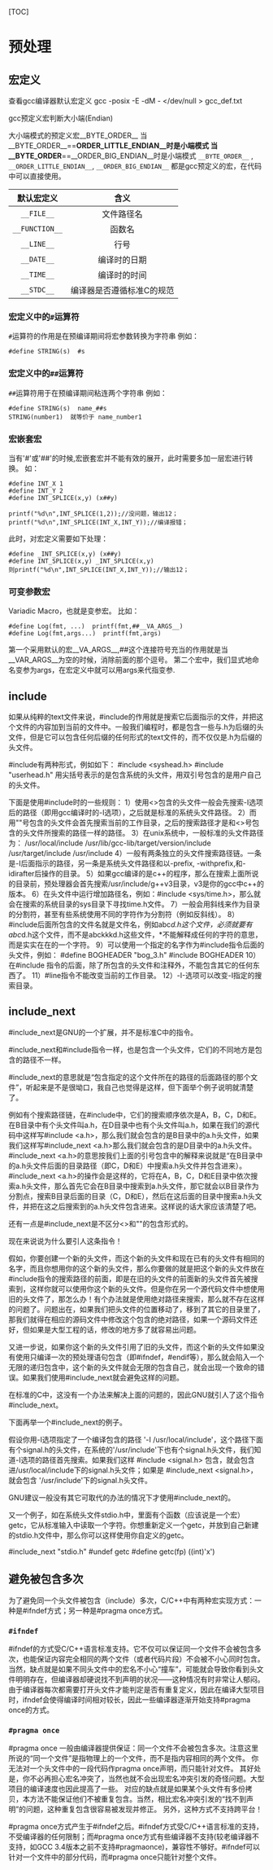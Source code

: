[TOC]

# 预处理

## 宏定义

查看gcc编译器默认宏定义
gcc -posix -E -dM - </dev/null > gcc_def.txt

gcc预定义宏判断大小端(Endian)

大小端模式的预定义宏__BYTE_ORDER__ 
当__BYTE_ORDER__==__ORDER_LITTLE_ENDIAN__时是小端模式 
当__BYTE_ORDER__==__ORDER_BIG_ENDIAN__时是小端模式 
`__BYTE_ORDER__` , `__ORDER_LITTLE_ENDIAN__`, `__ORDER_BIG_ENDIAN__` 都是gcc预定义的宏，在代码中可以直接使用。

|默认宏定义|含义|
|:---:|:---:|
|`__FILE__`|文件路径名|
|`__FUNCTION__`|函数名|
|`__LINE__`|行号|
|`__DATE__`|编译时的日期|
|`__TIME__`|编译时的时间|
|`__STDC__`|编译器是否遵循标准C的规范|



### 宏定义中的`#`运算符
`#`运算符的作用是在预编译期间将宏参数转换为字符串
例如：

    #define STRING(s)  #s


### 宏定义中的`##`运算符
`##`运算符用于在预编译期间粘连两个字符串
例如：

    #define STRING(s)  name_##s
    STRING(number1)  就等价于 name_number1


### 宏嵌套宏
当有'#'或'##'的时候,宏嵌套宏并不能有效的展开，此时需要多加一层宏进行转换。
如：

    #define INT_X 1
    #define INT_Y 2
    #define INT_SPLICE(x,y) (x##y)

    printf("%d\n",INT_SPLICE(1,2));//没问题，输出12；
    printf("%d\n",INT_SPLICE(INT_X,INT_Y));//编译报错；

此时，对宏定义需要如下处理：

    #define _INT_SPLICE(x,y) (x##y)
    #define INT_SPLICE(x,y) _INT_SPLICE(x,y)
    则printf("%d\n",INT_SPLICE(INT_X,INT_Y));//输出12；

### 可变参数宏
Variadic Macro，也就是变参宏。
比如：

    #define Log(fmt, ...)  printf(fmt,##__VA_ARGS__)
    #define Log(fmt,args...)  printf(fmt,args)

第一个采用默认的宏__VA_ARGS__,##这个连接符号充当的作用就是当__VAR_ARGS__为空的时候，消除前面的那个逗号。
第二个宏中，我们显式地命名变参为args，在宏定义中就可以用args来代指变参.






## include
如果从纯粹的text文件来说，#include的作用就是搜索它后面指示的文件，并把这个文件的内容加到当前的文件中。一般我们编程时，都是包含一些与.h为后缀的头文件，但是它可以包含任何后缀的任何形式的text文件的，而不仅仅是.h为后缀的头文件。

#include有两种形式，例如如下：
#include <syshead.h>
#include "userhead.h"
用尖括号表示的是包含系统的头文件，用双引号包含的是用户自己的头文件。


下面是使用#include时的一些规则：
1）使用<>包含的头文件一般会先搜索-I选项后的路径（即用gcc编译时的-I选项），之后就是标准的系统头文件路径。
2）而用""号包含的头文件会首先搜索当前的工作目录，之后的搜索路径才是和<>号包含的头文件所搜索的路径一样的路径。
3）在unix系统中，一般标准的头文件路径为：
/usr/local/include
/usr/lib/gcc-lib/target/version/include
/usr/target/include
/usr/include
4）一般有两条独立的头文件搜索路径链。一条是-I后面指示的路径，另一条是系统头文件路径和以-prefix, -withprefix,和-idirafter后操作的目录。
5）如果gcc编译的是c++的程序，那么在搜索上面所说的目录前，预处理器会首先搜索/usr/include/g++v3目录，v3是你的gcc中c++的版本。
6）在头文件中运行增加路径名，例如：#include <sys/time.h>，那么就会在搜索的系统目录的sys目录下寻找time.h文件。
7）一般会用斜线来作为目录的分割符，甚至有些系统使用不同的字符作为分割符（例如反斜线）。
8）#include后面所包含的文件名就是文件名，例如abc*d.h这个文件，必须就要有abc*d.h这个文件，而不是abckkkd.h这些文件，*不能解释成任何的字符的意思，而是实实在在的一个字符。
9）可以使用一个指定的名字作为#include指令后面的头文件，例如：
#define BOGHEADER "bog_3.h"
#include BOGHEADER
10）在#include 指令的后面，除了所包含的头文件和注释外，不能包含其它的任何东西了。
11）#line指令不能改变当前的工作目录。
12）-I-选项可以改变-I指定的搜索目录。



## include_next
#include_next是GNU的一个扩展，并不是标准C中的指令。

#include_next和#include指令一样，也是包含一个头文件，它们的不同地方是包含的路径不一样。

#include_next的意思就是“包含指定的这个文件所在的路径的后面路径的那个文件”，听起来是不是很坳口，我自己也觉得是这样，但下面举个例子说明就清楚了。

例如有个搜索路径链，在#include中，它们的搜索顺序依次是A，B，C，D和E。在B目录中有个头文件叫a.h，在D目录中也有个头文件叫a.h，如果在我们的源代码中这样写#include <a.h>，那么我们就会包含的是B目录中的a.h头文件，如果我们这样写#include_next <a.h>那么我们就会包含的是D目录中的a.h头文件。#include_next <a.h>的意思按我们上面的引号包含中的解释来说就是“在B目录中的a.h头文件后面的目录路径（即C，D和E）中搜索a.h头文件并包含进来）。#include_next <a.h>的操作会是这样的，它将在A，B，C，D和E目录中依次搜索a.h头文件，那么首先它会在B目录中搜索到a.h头文件，那它就会以B目录作为分割点，搜索B目录后面的目录（C，D和E），然后在这后面的目录中搜索a.h头文件，并把在这之后搜索到的a.h头文件包含进来。这样说的话大家应该清楚了吧。

还有一点是#include_next是不区分<>和""的包含形式的。

现在来说说为什么要引人这条指令！

假如，你要创建一个新的头文件，而这个新的头文件和现在已有的头文件有相同的名字，而且你想用你的这个新的头文件，那么你要做的就是把这个新的头文件放在#include指令的搜索路径的前面，即是在旧的头文件的前面新的头文件首先被搜索到，这样你就可以使用你这个新的头文件。但是你在另一个源代码文件中想使用旧的头文件了，那怎么办！有个办法就是使用绝对路径来搜索，那么就不存在这样的问题了。问题出在，如果我们把头文件的位置移动了，移到了其它的目录里了，那我们就得在相应的源码文件中修改这个包含的绝对路径，如果一个源码文件还好，但如果是大型工程的话，修改的地方多了就容易出问题。

又进一步说，如果你这个新的头文件引用了旧的头文件，而这个新的头文件如果没有使用只编译一次的预处理语句包含（即#ifndef，#endif等），那么就会陷入一个无限的递归包含中，这个新的头文件就会无限的包含自己，就会出现一个致命的错误。如果我们使用#include_next就会避免这样的问题。

在标准的C中，这没有一个办法来解决上面的问题的，因此GNU就引人了这个指令#include_next。


下面再举一个#include_next的例子。

假设你用-I选项指定了一个编译包含的路径 '-I /usr/local/include'，这个路径下面有个signal.h的头文件，在系统的'/usr/include'下也有个signal.h头文件，我们知道-I选项的路径首先搜索。如果我们这样 #include <signal.h> 包含，就会包含进/usr/local/include下的signal.h头文件；如果是 #include_next <signal.h>，就会包含 '/usr/include'下的signal.h头文件。

GNU建议一般没有其它可取代的办法的情况下才使用#include_next的。


又一个例子，如在系统头文件stdio.h中，里面有个函数（应该说是一个宏）getc，它从标准输入中读取一个字符。你想重新定义一个getc，并放到自己新建的stdio.h文件中，那么你可以这样使用你自定义的getc。

#include_next "stdio.h"
#undef getc
#define getc(fp) ((int)'x')



## 避免被包含多次
为了避免同一个头文件被包含（include）多次，C/C++中有两种宏实现方式：一种是#ifndef方式；另一种是#pragma once方式。

### `#ifndef`
#ifndef的方式受C/C++语言标准支持。它不仅可以保证同一个文件不会被包含多次，也能保证内容完全相同的两个文件（或者代码片段）不会被不小心同时包含。
当然，缺点就是如果不同头文件中的宏名不小心“撞车”，可能就会导致你看到头文件明明存在，但编译器却硬说找不到声明的状况——这种情况有时非常让人郁闷。
由于编译器每次都需要打开头文件才能判定是否有重复定义，因此在编译大型项目时，ifndef会使得编译时间相对较长，因此一些编译器逐渐开始支持#pragma once的方式。


### `#pragma once`
#pragma once 一般由编译器提供保证：同一个文件不会被包含多次。注意这里所说的“同一个文件”是指物理上的一个文件，而不是指内容相同的两个文件。
你无法对一个头文件中的一段代码作pragma once声明，而只能针对文件。
其好处是，你不必再担心宏名冲突了，当然也就不会出现宏名冲突引发的奇怪问题。大型项目的编译速度也因此提高了一些。
对应的缺点就是如果某个头文件有多份拷贝，本方法不能保证他们不被重复包含。当然，相比宏名冲突引发的“找不到声明”的问题，这种重复包含很容易被发现并修正。
另外，这种方式不支持跨平台！


#pragma once方式产生于#ifndef之后。#ifndef方式受C/C++语言标准的支持，不受编译器的任何限制；而#pragma once方式有些编译器不支持(较老编译器不支持，如GCC 3.4版本之前不支持#pragmaonce)，兼容性不够好。#ifndef可以针对一个文件中的部分代码，而#pragma once只能针对整个文件。









